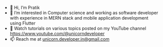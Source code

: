 - 👋 Hi, I’m Pratik
- 👀 I’m interested in Computer science and working as software developer with experience in MERN stack and mobile application development using Flutter
- 💞️ Watch tutorials on various topics posted on my YouTube channel https://www.youtube.com/@unicorndeveloper
- 📫 Reach me at unicorn.developer.in@gmail.com

<!---
Unicorn-Developer/Unicorn-Developer is a ✨ special ✨ repository because its `README.md` (this file) appears on your GitHub profile.
You can click the Preview link to take a look at your changes.
--->
